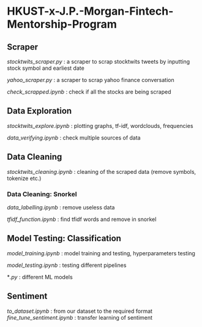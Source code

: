 # HKUST-x-J.P.-Morgan-Fintech-Mentorship-Program

## **Scraper**
*stocktwits_scraper.py* : a scraper to scrap stocktwits tweets by inputting stock symbol and earliest date

*yahoo_scraper.py* : a scraper to scrap yahoo finance conversation

*check_scrapped.ipynb* : check if all the stocks are being scraped

## **Data Exploration**
*stocktwits_explore.ipynb* : plotting graphs, tf-idf, wordclouds, frequencies

*data_verifying.ipynb* : check multiple sources of data

## **Data Cleaning**
*stocktwits_cleaning.ipynb* : cleaning of the scraped data (remove symbols, tokenize etc.)

### **Data Cleaning: Snorkel**
*data_labelling.ipynb* : remove useless data

*tfidf_function.ipynb* : find tfidf words and remove in snorkel

## **Model Testing: Classification**
*model_training.ipynb* : model training and testing, hyperparameters testing

*model_testing.ipynb* : testing different pipelines

**.py* : different ML models

## **Sentiment**
*to_dataset.ipynb* : from our dataset to the required format
*fine_tune_sentiment.ipynb* : transfer learning of sentiment